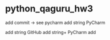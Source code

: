 # python_qaguru_hw3
add commit -> see pycharm
add string PyCharm

add string GitHub
add string+ PyCharm
add 

